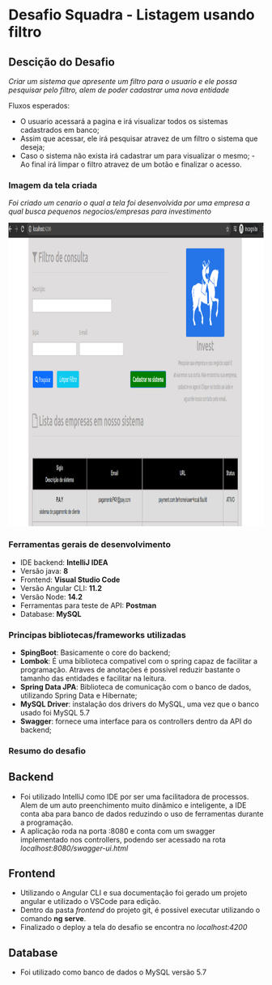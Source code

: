 # Desafio Squadra - Listagem usando filtro

## Descição do Desafio

*Criar um sistema que apresente um filtro para o usuario e ele possa pesquisar pelo filtro, alem de poder cadastrar uma nova entidade*

Fluxos esperados:
- O usuario acessará a pagina e irá visualizar todos os sistemas cadastrados em banco;
- Assim que acessar, ele irá pesquisar atravez de um filtro o sistema que deseja;
- Caso o sistema não exista irá cadastrar um para visualizar o mesmo;
-Ao final irá limpar o filtro atravez de um botão e finalizar o acesso.

### Imagem da tela criada
*Foi criado um cenario o qual a tela foi desenvolvida por uma empresa a qual busca pequenos negocios/empresas para investimento*

<p align="center">
  <img height="600px" src="https://github.com/bruno-bh/DesafioSquadra/blob/master/homeDesafio.png" />
</p>


### Ferramentas gerais de desenvolvimento

- IDE backend: **IntelliJ IDEA**
- Versão java: **8**
- Frontend: **Visual Studio Code**
- Versão Angular CLI: **11.2**
- Versão Node: **14.2**
- Ferramentas para teste de API: **Postman**
- Database: **MySQL**

### Principas bibliotecas/frameworks utilizadas

- **SpingBoot**: Basicamente o core do backend;
- **Lombok**: É uma biblioteca compativel com o spring capaz de facilitar a programação. Atraves de anotações é possivel reduzir bastante o tamanho das entidades e facilitar na leitura.
- **Spring Data JPA**: Biblioteca de comunicação com o banco de dados, utilizando Spring Data e Hibernate;
- **MySQL Driver**: instalação dos drivers do MySQL, uma vez que o banco usado foi MySQL 5.7
- **Swagger**: fornece uma interface para os controllers dentro da API do backend;


### Resumo do desafio
## Backend

  - Foi utilizado IntelliJ como IDE por ser uma facilitadora de processos. Alem de um auto preenchimento muito dinâmico e inteligente, a IDE conta aba para banco de dados reduzindo o uso de ferramentas durante a programação.
  - A aplicação roda na porta :8080 e conta com um swagger implementado nos controllers, podendo ser acessado na rota
  *localhost:8080/swagger-ui.html*

## Frontend

- Utilizando o Angular CLI e sua documentação foi gerado um projeto angular e utilizado o VSCode para edição.
- Dentro da pasta *frontend* do projeto git, é possivel executar utilizando o comando **ng serve**.
- Finalizado o deploy a tela do desafio se encontra no *localhost:4200*

## Database

- Foi utilizado como banco de dados o MySQL versão 5.7